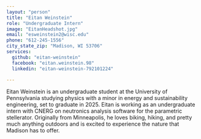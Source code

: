 ```yaml
---
layout: "person"
title: "Eitan Weinstein"
role: "Undergraduate Intern"
image: "EitanHeadshot.jpg"
email: "esweinstein2@wisc.edu"
phone: "612-245-1556"
city_state_zip: "Madison, WI 53706"
services:
  github: "eitan-weinstein"
  facebook: "eitan.weinstein.98"
  linkedin: "eitan-weinstein-792101224"
 
---
```

 
 Eitan Weinstein is an undergraduate student at the University of Pennsylvania
 studying physics with a minor in energy and sustainability engineering, set to
 graduate in 2025. Eitan is working as an undergraduate intern with CNERG on 
 neutronics analysis software for the parametric stellerator. Originally from Minneapolis,
 he loves biking, hiking, and pretty much anything outdoors and is excited to experience
 the nature that Madison has to offer.

